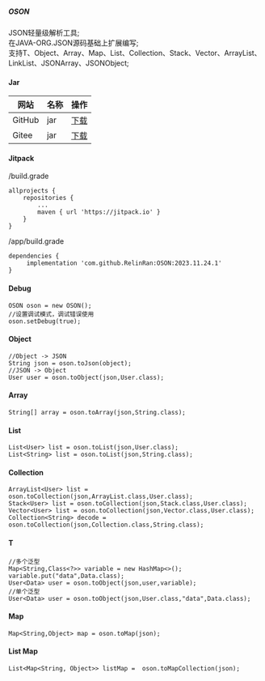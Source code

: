 ##### OSON
JSON轻量级解析工具;  
在JAVA-ORG.JSON源码基础上扩展编写;  
支持T、Object、Array、Map、List、Collection、Stack、Vector、ArrayList、LinkList、JSONArray、JSONObject;  
#### Jar
|网站|名称|操作|
|-|-|-|
|GitHub|jar|[下载](https://github.com/RelinRan/OSON/blob/master/jar)|
|Gitee|jar|[下载](https://gitee.com/relin/OSON/blob/main/jar)|
#### Jitpack
/build.grade
```
allprojects {
    repositories {
		...
		maven { url 'https://jitpack.io' }
	}
}
```
/app/build.grade
```
dependencies {
	 implementation 'com.github.RelinRan:OSON:2023.11.24.1'
}
```
#### Debug
```
OSON oson = new OSON();
//设置调试模式，调试错误使用
oson.setDebug(true);
```
#### Object

```
//Object -> JSON
String json = oson.toJson(object);
//JSON -> Object
User user = oson.toObject(json,User.class);
```
#### Array
```
String[] array = oson.toArray(json,String.class);
```
#### List
```
List<User> list = oson.toList(json,User.class);
List<String> list = oson.toList(json,String.class);
```
#### Collection
```
ArrayList<User> list = oson.toCollection(json,ArrayList.class,User.class);
Stack<User> list = oson.toCollection(json,Stack.class,User.class);
Vector<User> list = oson.toCollection(json,Vector.class,User.class);
Collection<String> decode = oson.toCollection(json,Collection.class,String.class);
```
#### T
```
//多个泛型
Map<String,Class<?>> variable = new HashMap<>();
variable.put("data",Data.class);
User<Data> user = oson.toObject(json,user,variable);
//单个泛型
User<Data> user = oson.toObject(json,User.class,"data",Data.class);
```
#### Map
```
Map<String,Object> map = oson.toMap(json);
```
#### List Map
```
List<Map<String, Object>> listMap =  oson.toMapCollection(json);
```

